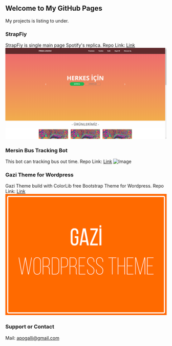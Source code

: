 ## Welcome to My GitHub Pages

My projects is listing to under.

### StrapFiy

StrapFiy is single main page Spotify's replica.
Repo Link: [Link](https://github.com/gazi-dis/strapfiy)
![Image](https://raw.githubusercontent.com/gazi-dis/strapfiy/master/screenshot.png)

### Mersin Bus Tracking Bot

This bot can tracking bus out time.
Repo Link: [Link](https://github.com/gazi-dis/mersin-ulasim)
![Image](https://i.hizliresim.com/ny5G8N.png)

### Gazi Theme for Wordpress

Gazi Theme build with ColorLib free Bootstrap Theme for Wordpress.
Repo Link: [Link](https://github.com/gazi-dis/gazi-theme)
![Image](https://raw.githubusercontent.com/gazi-dis/gazi-theme/master/screenshot.png)

### Support or Contact

Mail: apogalli@gmail.com
